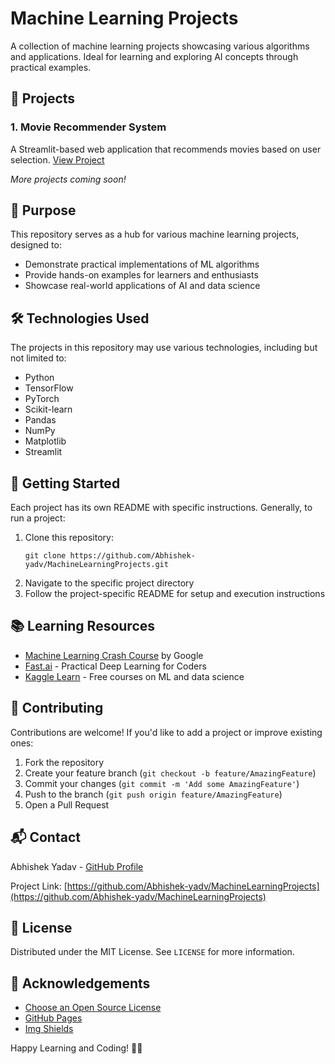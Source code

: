 # Machine Learning Projects

A collection of machine learning projects showcasing various algorithms and applications. Ideal for learning and exploring AI concepts through practical examples.

## 🚀 Projects

### 1. Movie Recommender System
A Streamlit-based web application that recommends movies based on user selection. [View Project](./MovieRecommenderSystem)

*More projects coming soon!*

## 🎯 Purpose

This repository serves as a hub for various machine learning projects, designed to:
- Demonstrate practical implementations of ML algorithms
- Provide hands-on examples for learners and enthusiasts
- Showcase real-world applications of AI and data science

## 🛠️ Technologies Used

The projects in this repository may use various technologies, including but not limited to:
- Python
- TensorFlow
- PyTorch
- Scikit-learn
- Pandas
- NumPy
- Matplotlib
- Streamlit

## 🚀 Getting Started

Each project has its own README with specific instructions. Generally, to run a project:

1. Clone this repository:
   ```
   git clone https://github.com/Abhishek-yadv/MachineLearningProjects.git
   ```
2. Navigate to the specific project directory
3. Follow the project-specific README for setup and execution instructions

## 📚 Learning Resources

- [Machine Learning Crash Course](https://developers.google.com/machine-learning/crash-course) by Google
- [Fast.ai](https://www.fast.ai/) - Practical Deep Learning for Coders
- [Kaggle Learn](https://www.kaggle.com/learn) - Free courses on ML and data science

## 🤝 Contributing

Contributions are welcome! If you'd like to add a project or improve existing ones:

1. Fork the repository
2. Create your feature branch (`git checkout -b feature/AmazingFeature`)
3. Commit your changes (`git commit -m 'Add some AmazingFeature'`)
4. Push to the branch (`git push origin feature/AmazingFeature`)
5. Open a Pull Request

## 📬 Contact

Abhishek Yadav - [GitHub Profile](https://github.com/Abhishek-yadv)

Project Link: [https://github.com/Abhishek-yadv/MachineLearningProjects](https://github.com/Abhishek-yadv/MachineLearningProjects)

## 📜 License

Distributed under the MIT License. See `LICENSE` for more information.

## 🙏 Acknowledgements

- [Choose an Open Source License](https://choosealicense.com)
- [GitHub Pages](https://pages.github.com)
- [Img Shields](https://shields.io)

Happy Learning and Coding! 🚀🤖
